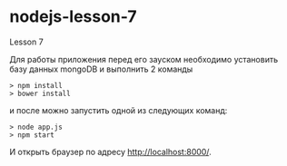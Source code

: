# nodejs-lesson-7
Lesson 7

Для работы приложения перед его зауском необходимо установить базу данных mongoDB и выполнить 2 команды

    > npm install
    > bower install

и после можно запустить одной из следующих команд:

    > node app.js
    > npm start

И открыть браузер по адресу <http://localhost:8000/>.
